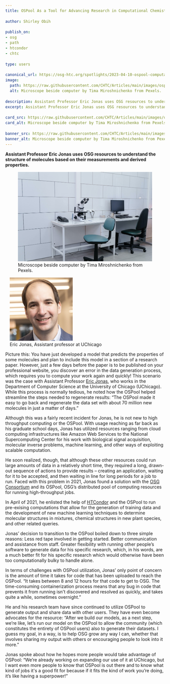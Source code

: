 ```yaml
---
title: OSPool As a Tool for Advancing Research in Computational Chemistry

author: Shirley Obih

publish_on:
- osg
- path
- htcondor
- chtc

type: users

canonical_url: https://osg-htc.org/spotlights/2023-04-10-ospool-computation.html
image:
  path: https://raw.githubusercontent.com/CHTC/Articles/main/images/ospool-comp.jpg
  alt: Microscope beside computer by Tima Miroshnichenko from Pexels.

description: Assistant Professor Eric Jonas uses OSG resources to understand the structure of molecules based on their measurements and derived properties.
excerpt: Assistant Professor Eric Jonas uses OSG resources to understand the structure of molecules based on their measurements and derived properties.

card_src: https://raw.githubusercontent.com/CHTC/Articles/main/images/ospool-comp.jpg
card_alt: Microscope beside computer by Tima Miroshnichenko from Pexels.

banner_src: https://raw.githubusercontent.com/CHTC/Articles/main/images/ospool-comp.jpg
banner_alt: Microscope beside computer by Tima Miroshnichenko from Pexels.
---
```


**Assistant Professor Eric Jonas uses OSG resources to understand the structure of molecules based on their measurements and derived properties.**
<figure>
  <img src="https://raw.githubusercontent.com/CHTC/Articles/main/images/ospool-comp.jpg" alt="Microscope beside computer by Tima Miroshnichenko from Pexels."/>
  <figcaption class="figure-caption">Microscope beside computer by Tima Miroshnichenko from Pexels.<br/></figcaption>
</figure>

<figure class="figure float-end" style="margin-left: 1em">
  <img src='https://raw.githubusercontent.com/CHTC/Articles/main/images/ericjonasheadshot.png' height="200" width="200" class="figure-img img-fluid rounded" alt="Eric Jonas, Assistant Professor at UChicago">
  <figcaption class="figure-caption">Eric Jonas, Assistant professor at UChicago<br/></figcaption>
</figure>

Picture this: You have just developed a model that predicts the properties of some molecules and plan to include this model in a section of a research paper. However, just a few days before the paper is to be published on your professional website, you discover an error in the data generation process, which requires you to compute your work again and quickly! 
This scenario was the case with Assistant Professor [Eric Jonas](https://jonaslab.uchicago.edu), who works in the Department of Computer Science at the University of Chicago (UChicago). 
While this process is normally tedious, he noted how the OSPool helped streamline the steps needed to regenerate results: “The OSPool made it easy to go back and regenerate the data set with about 70 million new molecules in just a matter of days.”

Although this was a fairly recent incident for Jonas, he is not new to high throughput computing or the OSPool. With usage reaching as far back as his graduate school days, Jonas has utilized resources ranging from cloud computing infrastructures like Amazon Web Services to the National Supercomputing Center for his work with biological signal acquisition, molecular inverse problems, machine learning, and other ways of exploiting scalable computation. 

He soon realized, though, that although these other resources could run large amounts of data in a relatively short time, they required a long, drawn-out sequence of actions to provide results – creating an application, waiting for it to be accepted, and then waiting in line for long periods for a job to run. Faced with this problem in 2021, Jonas found a solution with the [OSG Consortium](https://osg-htc.org) and its OSPool, OSG’s distributed pool of computing resources for running high-throughput jobs.

In April of 2021, he enlisted the help of [HTCondor](https://htcondor.com) and the OSPool to run pre-exising computations that allow for the generation of training data and the development of new machine learning techniques to determine molecular structures in mixtures, chemical structures in new plant species, and other related queries. 

Jonas’ decision to transition to the OSPool boiled down to three simple reasons:
Less red tape involved in getting started.
Better communication and assistance from staff.
Greater flexibility with running other people’s software to generate data for his specific research, which, in his words, are a much better fit for his specific research which would otherwise have been too computationally bulky to handle alone.

In terms of challenges with OSPool utilization, Jonas’ only point of concern is the amount of time it takes for code that has been uploaded to reach the OSPool. “It takes between 8 and 12 hours for that code to get to OSG. The time-consuming containerization process means that any bug in code that prevents it from running isn't discovered and resolved as quickly, and takes quite a while, sometimes overnight.”

He and his research team have since continued to utilize OSPool to generate output and share data with other users. They have even become advocates for the resource: “After we build our models, as a next step, we’re like, let’s run our model on the OSPool to allow the community (which constitutes the entirety of OSPool users) also to generate their datasets. I guess my goal, in a way, is to help OSG grow any way I can, whether that involves sharing my output with others or encouraging people to look into it more.”

Jonas spoke about how he hopes more people would take advantage of OSPool:
“We’re already working on expanding our use of it at UChicago, but I want even more people to know that OSPool is out there and to know what kind of jobs it's a good fit for because if it fits the kind of work you’re doing, it’s like having a superpower!”
